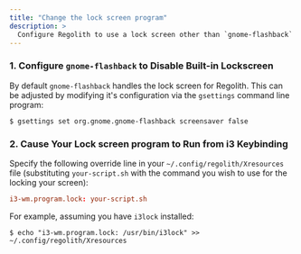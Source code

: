 ```yaml
---
title: "Change the lock screen program"
description: >
  Configure Regolith to use a lock screen other than `gnome-flashback`
---
```


### 1. Configure `gnome-flashback` to Disable Built-in Lockscreen

By default `gnome-flashback` handles the lock screen for Regolith. This can be adjusted by modifying it's configuration via the `gsettings` command line program:

```console
$ gsettings set org.gnome.gnome-flashback screensaver false
```

### 2. Cause Your Lock screen program to Run from i3 Keybinding

Specify the following override line in your `~/.config/regolith/Xresources` file (substituting `your-script.sh` with the command you wish to use for the locking your screen):

```toml
i3-wm.program.lock: your-script.sh
```

For example, assuming you have `i3lock` installed:

```console
$ echo "i3-wm.program.lock: /usr/bin/i3lock" >> ~/.config/regolith/Xresources
```
